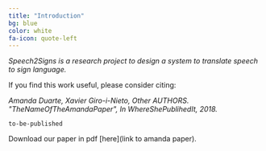 ```yaml
---
title: "Introduction"
bg: blue
color: white
fa-icon: quote-left
---
```


*Speech2Signs is a research project to design a system to translate speech to sign language.*

If you find this work useful, please consider citing:

<i>
Amanda Duarte, Xavier Giro-i-Nieto, Other AUTHORS. "TheNameOfTheAmandaPaper", In WhereShePublihedIt, 2018.
</i>

```
to-be-published
```


Download our paper in pdf [here](link to amanda paper).
